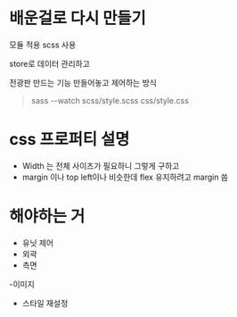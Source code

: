# 배운걸로 다시 만들기

모듈 적용
scss 사용

store로 데이터 관리하고

전광판 만드는 기능 만들어놓고 제어하는 방식

> sass --watch scss/style.scss css/style.css

# css 프로퍼티 설명

- Width 는 전체 사이즈가 필요하니 그렇게 구하고
- margin 이나 top left이나 비슷한데 flex 유지하려고 margin 씀

# 해야하는 거

- 유닛 제어
- 외곽
- 측면

-이미지

- 스타일 재설정
